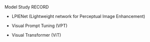 Model Study RECORD

- LPIENet (Lightweight network for Perceptual Image Enhancement)

- Visual Prompt Tuning (VPT) 

- Visual Transformer (ViT)